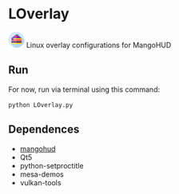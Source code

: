 
# LOverlay

![](res/cake-piece.png) Linux overlay configurations for MangoHUD 

## Run 
For now, run via terminal using this command:
```
python LOverlay.py
```

## Dependences 

- [mangohud](https://github.com/flightlessmango/MangoHud)
- Qt5
- python-setproctitle
- mesa-demos
- vulkan-tools

